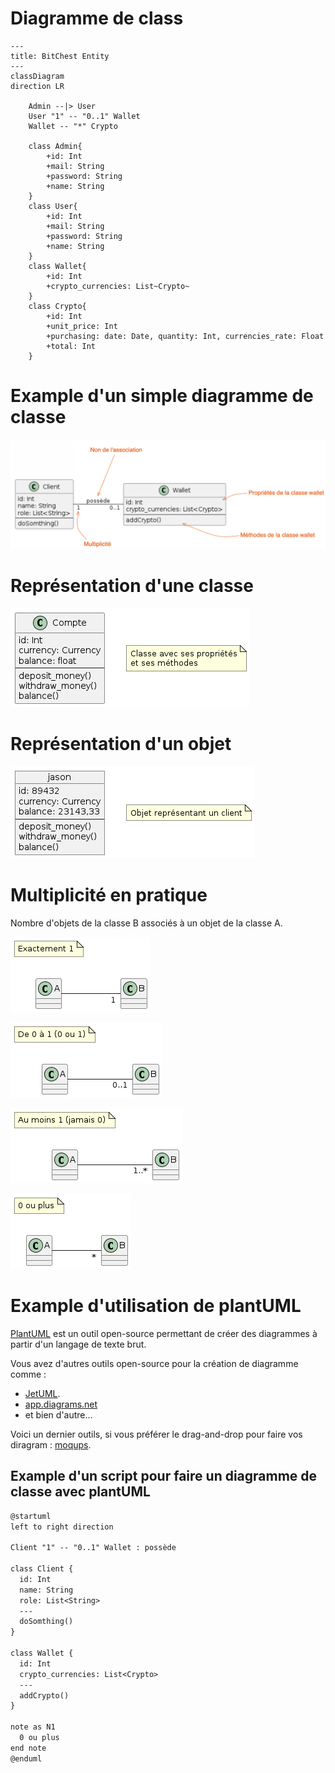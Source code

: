 # Diagramme de class

```mermaid
---
title: BitChest Entity
---
classDiagram
direction LR

    Admin --|> User
    User "1" -- "0..1" Wallet
    Wallet -- "*" Crypto

    class Admin{
        +id: Int
        +mail: String
        +password: String
        +name: String
    }
    class User{
        +id: Int
        +mail: String
        +password: String
        +name: String
    }
    class Wallet{
        +id: Int
        +crypto_currencies: List~Crypto~
    }
    class Crypto{
        +id: Int
        +unit_price: Int
        +purchasing: date: Date, quantity: Int, currencies_rate: Float
        +total: Int
    }
```

# Example d'un simple diagramme de classe

![class_diagram_mutiplicite_example](./media/class_diagram_mutiplicite_example.png)

# Représentation d'une classe

![class_diagram_class_example](./media/class_diagram_class_example.png)

# Représentation d'un objet

![class_diagram_object_example](./media/class_diagram_object_example.png)

# Multiplicité en pratique

Nombre d'objets de la classe B associés à un objet de la classe A.

![class_diagram_mutiplicite_one](./media/class_diagram_mutiplicite_one.png)

![class_diagram_mutiplicite_one_or_zero](./media/class_diagram_mutiplicite_one_or_zero.png)

![class_diagram_mutiplicite_at_less_one_never_zero](./media/class_diagram_mutiplicite_at_less_one_never_zero.png)

![class_diagram_mutiplicite_zero_or_more](./media/class_diagram_mutiplicite_zero_or_more.png)

# Example d'utilisation de plantUML

[PlantUML](https://plantuml.com/fr/) est un outil open-source permettant de créer des diagrammes à partir d'un langage de texte brut.

Vous avez d'autres outils open-source pour la création de diagramme comme :
- [JetUML](https://www.jetuml.org/).
- [app.diagrams.net](https://app.diagrams.net/)
- et bien d'autre...

Voici un dernier outils, si vous préférer le drag-and-drop pour faire vos diragram : [moqups](https://moqups.com/).

## Example d'un script pour faire un diagramme de classe avec plantUML

```txt
@startuml
left to right direction

Client "1" -- "0..1" Wallet : possède

class Client {
  id: Int
  name: String
  role: List<String>
  ---
  doSomthing()
}

class Wallet {
  id: Int
  crypto_currencies: List<Crypto>
  ---
  addCrypto()
}

note as N1
  0 ou plus
end note
@enduml
```